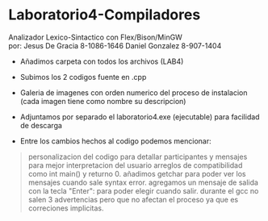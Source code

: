 # Laboratorio4-Compiladores
Analizador Lexico-Sintactico con Flex/Bison/MinGW  
por: Jesus De Gracia 8-1086-1646 
     Daniel Gonzalez 8-907-1404
     
     
 - Añadimos carpeta con todos los archivos (LAB4)
 - Subimos los 2 codigos fuente en .cpp 
 - Galeria de imagenes con orden numerico del proceso de instalacion (cada imagen tiene como nombre su descripcion)
 - Adjuntamos por separado el laboratorio4.exe (ejecutable) para facilidad de descarga
 
 - Entre los cambios hechos al codigo podemos mencionar:
 > personalizacion del codigo para detallar participantes y mensajes para mejor interpretacion del usuario
 > arreglos de compatibilidad como int main() y returno 0.
 > añadimos getchar para poder ver los mensajes cuando sale syntax error.
 > agregamos un mensaje de salida con la tecla "Enter": para poder elegir cuando salir.
 > durante el gcc no salen 3 advertencias pero que no afectan el proceso ya que es correciones implicitas.
 

